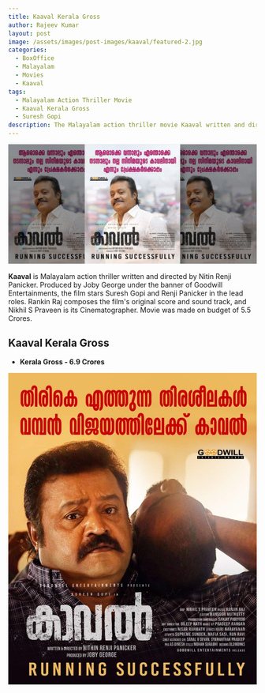 ```yaml
---
title: Kaaval Kerala Gross
author: Rajeev Kumar
layout: post
image: /assets/images/post-images/kaaval/featured-2.jpg
categories:
  - BoxOffice
  - Malayalam
  - Movies
  - Kaaval
tags:
  - Malayalam Action Thriller Movie
  - Kaaval Kerala Gross
  - Suresh Gopi
description: The Malayalam action thriller movie Kaaval written and directed by Nithin Renji Panicker has received a gross of 6.9 Crores in Kerala
---
```

![Kaaval featured image](/assets/images/post-images/kaaval/featured-2.jpg)

**Kaaval** is Malayalam action thriller written and directed by Nitin Renji Panicker. Produced by Joby George under the banner of Goodwill Entertainments, the film stars Suresh Gopi and Renji Panicker in the lead roles. Rankin Raj composes the film's original score and sound track, and Nikhil S Praveen is its Cinematographer. Movie was made on budget of 5.5 Crores.

## Kaaval Kerala Gross
- **Kerala Gross - 6.9 Crores**

![Kaaval poster](/assets/images/post-images/kaaval/3.jpeg)

